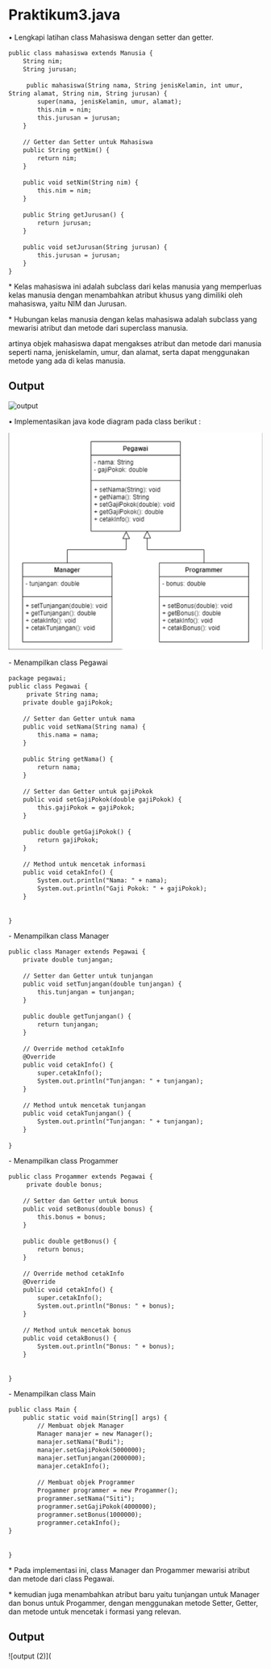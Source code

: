# Praktikum3.java

<p> • Lengkapi latihan class
Mahasiswa dengan
setter dan getter.</p>

```
public class mahasiswa extends Manusia {
    String nim;
    String jurusan;

     public mahasiswa(String nama, String jenisKelamin, int umur, String alamat, String nim, String jurusan) {
        super(nama, jenisKelamin, umur, alamat);
        this.nim = nim;
        this.jurusan = jurusan;
    }

    // Getter dan Setter untuk Mahasiswa
    public String getNim() {
        return nim;
    }

    public void setNim(String nim) {
        this.nim = nim;
    }

    public String getJurusan() {
        return jurusan;
    }

    public void setJurusan(String jurusan) {
        this.jurusan = jurusan;
    }
}
```
<p>* Kelas mahasiswa ini adalah subclass dari kelas manusia yang memperluas kelas manusia dengan menambahkan atribut khusus
yang dimiliki oleh mahasiswa, yaitu NIM dan Jurusan.</p>
<p>* Hubungan kelas manusia dengan kelas mahasiswa adalah subclass yang mewarisi atribut dan metode dari superclass manusia.</p>
<p>artinya objek mahasiswa dapat mengakses atribut dan metode dari manusia seperti nama, jeniskelamin, umur, dan alamat, serta dapat menggunakan metode yang ada di kelas manusia.</p>

## Output

![output](https://github.com/Ditaa30/praktikum3.java/commit/5943fa2c497749b8d8efb54f999b037f7ddb6b46)
<p>• Implementasikan java kode diagram pada class berikut :</p>

![diagrampegawai](diagrampegawai.png)
<p>- Menampilkan class Pegawai</p>

```
package pegawai;
public class Pegawai {
     private String nama;
    private double gajiPokok;

    // Setter dan Getter untuk nama
    public void setNama(String nama) {
        this.nama = nama;
    }

    public String getNama() {
        return nama;
    }

    // Setter dan Getter untuk gajiPokok
    public void setGajiPokok(double gajiPokok) {
        this.gajiPokok = gajiPokok;
    }

    public double getGajiPokok() {
        return gajiPokok;
    }

    // Method untuk mencetak informasi
    public void cetakInfo() {
        System.out.println("Nama: " + nama);
        System.out.println("Gaji Pokok: " + gajiPokok);
    }
    
    
}
```
<p>- Menampilkan class Manager</p>

```
public class Manager extends Pegawai {
    private double tunjangan;

    // Setter dan Getter untuk tunjangan
    public void setTunjangan(double tunjangan) {
        this.tunjangan = tunjangan;
    }

    public double getTunjangan() {
        return tunjangan;
    }

    // Override method cetakInfo
    @Override
    public void cetakInfo() {
        super.cetakInfo();
        System.out.println("Tunjangan: " + tunjangan);
    }

    // Method untuk mencetak tunjangan
    public void cetakTunjangan() {
        System.out.println("Tunjangan: " + tunjangan);
    }
    
}
```

<p>- Menampilkan class Progammer</p>

```
public class Progammer extends Pegawai {
     private double bonus;

    // Setter dan Getter untuk bonus
    public void setBonus(double bonus) {
        this.bonus = bonus;
    }

    public double getBonus() {
        return bonus;
    }

    // Override method cetakInfo
    @Override
    public void cetakInfo() {
        super.cetakInfo();
        System.out.println("Bonus: " + bonus);
    }

    // Method untuk mencetak bonus
    public void cetakBonus() {
        System.out.println("Bonus: " + bonus);
    }
    
    
}
```

<p>- Menampilkan class Main</p>

```
public class Main {
    public static void main(String[] args) {
        // Membuat objek Manager
        Manager manajer = new Manager();
        manajer.setNama("Budi");
        manajer.setGajiPokok(5000000);
        manajer.setTunjangan(2000000);
        manajer.cetakInfo();

        // Membuat objek Programmer
        Progammer programmer = new Progammer();
        programmer.setNama("Siti");
        programmer.setGajiPokok(4000000);
        programmer.setBonus(1000000);
        programmer.cetakInfo();
}

    
}
```

<p>* Pada implementasi ini, class Manager dan Progammer mewarisi atribut dan metode dari class Pegawai.</p>
<p>* kemudian juga menambahkan atribut baru yaitu tunjangan untuk Manager dan bonus untuk Progammer, dengan menggunakan metode Setter, Getter, dan metode untuk mencetak i formasi yang relevan.</p>

## Output

![output (2)](
